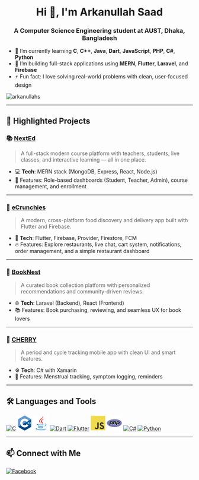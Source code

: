 <h1 align="center">Hi 👋, I'm Arkanullah Saad</h1>
<h3 align="center">A Computer Science Engineering student at AUST, Dhaka, Bangladesh</h3>

- 🌱 I’m currently learning **C**, **C++**, **Java**, **Dart**, **JavaScript**, **PHP**, **C#**, **Python**
- 🔭 I’m building full-stack applications using **MERN**, **Flutter**, **Laravel**, and **Firebase**
- ⚡ Fun fact: I love solving real-world problems with clean, user-focused design

<p align="left">
  <img src="https://komarev.com/ghpvc/?username=arkanullahs&label=Profile%20views&color=0e75b6&style=flat" alt="arkanullahs" />
</p>

---

## 🚀 Highlighted Projects

### 📚 [NextEd](https://github.com/arkanullahs/nextEd)
> A full-stack modern course platform with teachers, students, live classes, and interactive learning — all in one place.

- 💻 **Tech**: MERN stack (MongoDB, Express, React, Node.js)
- 🔑 Features: Role-based dashboards (Student, Teacher, Admin), course management, and enrollment

---

### 🍔 [eCrunchies](https://github.com/arkanullahs/eCrunchies)
> A modern, cross-platform food discovery and delivery app built with Flutter and Firebase.

- 📱 **Tech**: Flutter, Firebase, Provider, Firestore, FCM
- 🔥 Features: Explore restaurants, live chat, cart system, notifications, order management, and a simple restaurant dashboard

---

### 📖 [BookNest](https://github.com/arkanullahs/BookNest)
> A curated book collection platform with personalized recommendations and community-driven reviews.

- 🌐 **Tech**: Laravel (Backend), React (Frontend)
- 📚 Features: Book purchasing, reviewing, and seamless UX for book lovers

---

### 🌸 [CHERRY](https://github.com/NabilaRahmanMedha/CHERRY)
> A period and cycle tracking mobile app with clean UI and smart features.

- ⚙️ **Tech**: C# with Xamarin
- 🌼 Features: Menstrual tracking, symptom logging, reminders

---

## 🛠️ Languages and Tools

<p align="left">
  <a href="https://www.cprogramming.com/" target="_blank" rel="noreferrer"><img src="https://upload.wikimedia.org/wikipedia/commons/1/19/C_Logo.png" alt="C" width="40" height="40"/></a>
  <a href="https://www.w3schools.com/cpp/" target="_blank" rel="noreferrer"><img src="https://raw.githubusercontent.com/devicons/devicon/master/icons/cplusplus/cplusplus-original.svg" alt="C++" width="40" height="40"/></a>
  <a href="https://www.java.com" target="_blank" rel="noreferrer"><img src="https://raw.githubusercontent.com/devicons/devicon/master/icons/java/java-original.svg" alt="Java" width="40" height="40"/></a>
  <a href="https://dart.dev" target="_blank" rel="noreferrer"><img src="https://www.vectorlogo.zone/logos/dartlang/dartlang-icon.svg" alt="Dart" width="40" height="40"/></a>
  <a href="https://flutter.dev" target="_blank" rel="noreferrer"><img src="https://www.vectorlogo.zone/logos/flutterio/flutterio-icon.svg" alt="Flutter" width="40" height="40"/></a>
  <a href="https://developer.mozilla.org/en-US/docs/Web/JavaScript" target="_blank" rel="noreferrer"><img src="https://raw.githubusercontent.com/devicons/devicon/master/icons/javascript/javascript-original.svg" alt="JavaScript" width="40" height="40"/></a>
  <a href="https://www.php.net/" target="_blank" rel="noreferrer"><img src="https://raw.githubusercontent.com/devicons/devicon/master/icons/php/php-original.svg" alt="PHP" width="40" height="40"/></a>
  <a href="https://learn.microsoft.com/en-us/dotnet/csharp/" target="_blank" rel="noreferrer"><img src="https://upload.wikimedia.org/wikipedia/commons/4/4f/Csharp_Logo.png" alt="C#" width="40" height="40"/></a>
  <a href="https://www.python.org" target="_blank" rel="noreferrer"><img src="https://upload.wikimedia.org/wikipedia/commons/c/c3/Python-logo-notext.svg" alt="Python" width="40" height="40"/></a>
</p>

---

## 📫 Connect with Me

<p align="left">
  <a href="https://fb.com/arkusaa" target="blank">
    <img align="center" src="https://raw.githubusercontent.com/rahuldkjain/github-profile-readme-generator/master/src/images/icons/Social/facebook.svg" alt="Facebook" height="30" width="40" />
  </a>
</p>
